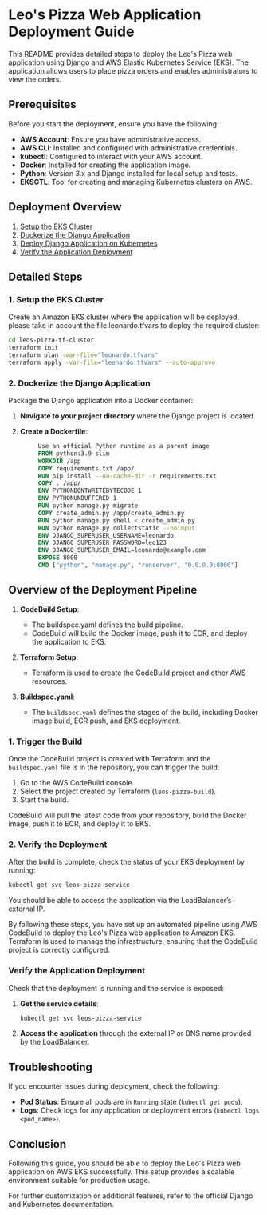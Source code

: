 
# Leo's Pizza Web Application Deployment Guide

This README provides detailed steps to deploy the Leo's Pizza web application using Django and AWS Elastic Kubernetes Service (EKS). The application allows users to place pizza orders and enables administrators to view the orders.

## Prerequisites

Before you start the deployment, ensure you have the following:

- **AWS Account**: Ensure you have administrative access.
- **AWS CLI**: Installed and configured with administrative credentials.
- **kubectl**: Configured to interact with your AWS account.
- **Docker**: Installed for creating the application image.
- **Python**: Version 3.x and Django installed for local setup and tests.
- **EKSCTL**: Tool for creating and managing Kubernetes clusters on AWS.

## Deployment Overview

1. [Setup the EKS Cluster](#1-setup-the-eks-cluster)
2. [Dockerize the Django Application](#2-dockerize-the-django-application)
3. [Deploy Django Application on Kubernetes](#3-deploy-django-application-on-kubernetes)
4. [Verify the Application Deployment](#4-verify-the-application-deployment)

## Detailed Steps

### 1. Setup the EKS Cluster

Create an Amazon EKS cluster where the application will be deployed, please take in account the file leonardo.tfvars to deploy the required cluster:

```bash
cd leos-pizza-tf-cluster
terraform init
terraform plan -var-file="leonardo.tfvars"
terraform apply -var-file="leonardo.tfvars" --auto-approve
```

### 2. Dockerize the Django Application

Package the Django application into a Docker container:

1. **Navigate to your project directory** where the Django project is located.

2. **Create a Dockerfile**:

   ```Dockerfile
        Use an official Python runtime as a parent image
        FROM python:3.9-slim
        WORKDIR /app
        COPY requirements.txt /app/
        RUN pip install --no-cache-dir -r requirements.txt
        COPY . /app/
        ENV PYTHONDONTWRITEBYTECODE 1
        ENV PYTHONUNBUFFERED 1
        RUN python manage.py migrate
        COPY create_admin.py /app/create_admin.py
        RUN python manage.py shell < create_admin.py
        RUN python manage.py collectstatic --noinput
        ENV DJANGO_SUPERUSER_USERNAME=leonardo
        ENV DJANGO_SUPERUSER_PASSWORD=leo123
        ENV DJANGO_SUPERUSER_EMAIL=leonardo@example.com
        EXPOSE 8000
        CMD ["python", "manage.py", "runserver", "0.0.0.0:8000"]
   ```

## Overview of the Deployment Pipeline

1. **CodeBuild Setup**:
   - The buildspec.yaml defines the build pipeline.
   - CodeBuild will build the Docker image, push it to ECR, and deploy the application to EKS.

2. **Terraform Setup**:
   - Terraform is used to create the CodeBuild project and other AWS resources.
   
3. **Buildspec.yaml**:
   - The `buildspec.yaml` defines the stages of the build, including Docker image build, ECR push, and EKS deployment.

### 1. Trigger the Build

Once the CodeBuild project is created with Terraform and the `buildspec.yaml` file is in the repository, you can trigger the build:

1. Go to the AWS CodeBuild console.
2. Select the project created by Terraform (`leos-pizza-build`).
3. Start the build.

CodeBuild will pull the latest code from your repository, build the Docker image, push it to ECR, and deploy it to EKS.

### 2. Verify the Deployment

After the build is complete, check the status of your EKS deployment by running:

```bash
kubectl get svc leos-pizza-service
```

You should be able to access the application via the LoadBalancer’s external IP.

By following these steps, you have set up an automated pipeline using AWS CodeBuild to deploy the Leo's Pizza web application to Amazon EKS. Terraform is used to manage the infrastructure, ensuring that the CodeBuild project is correctly configured.

### Verify the Application Deployment

Check that the deployment is running and the service is exposed:

1. **Get the service details**:

   ```bash
   kubectl get svc leos-pizza-service
   ```

2. **Access the application** through the external IP or DNS name provided by the LoadBalancer.

## Troubleshooting

If you encounter issues during deployment, check the following:

- **Pod Status**: Ensure all pods are in `Running` state (`kubectl get pods`).
- **Logs**: Check logs for any application or deployment errors (`kubectl logs <pod_name>`).

## Conclusion

Following this guide, you should be able to deploy the Leo's Pizza web application on AWS EKS successfully. This setup provides a scalable environment suitable for production usage.

For further customization or additional features, refer to the official Django and Kubernetes documentation.
